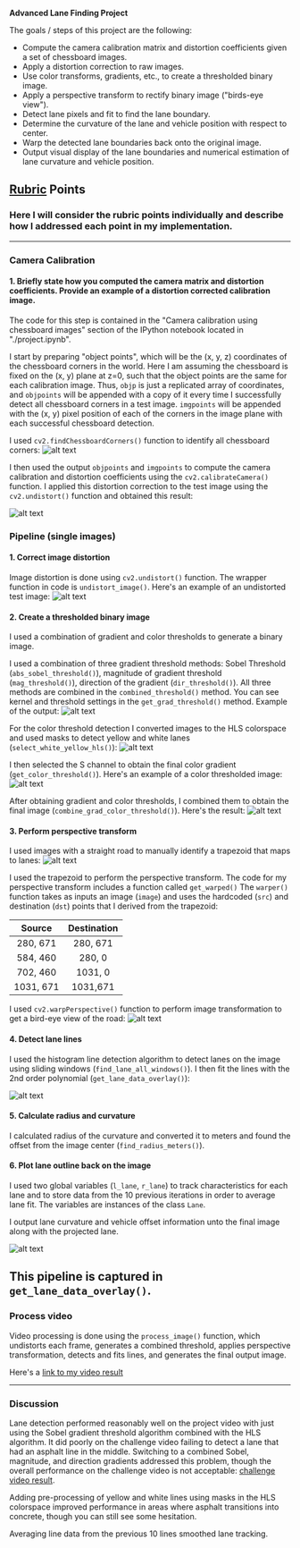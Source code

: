 **Advanced Lane Finding Project**

The goals / steps of this project are the following:

* Compute the camera calibration matrix and distortion coefficients given a set of chessboard images.
* Apply a distortion correction to raw images.
* Use color transforms, gradients, etc., to create a thresholded binary image.
* Apply a perspective transform to rectify binary image ("birds-eye view").
* Detect lane pixels and fit to find the lane boundary.
* Determine the curvature of the lane and vehicle position with respect to center.
* Warp the detected lane boundaries back onto the original image.
* Output visual display of the lane boundaries and numerical estimation of lane curvature and vehicle position.

[//]: # (Image References)

[image1]: ./media/chessboard_corners.png "Chessboard corners"
[image2]: ./media/undistorted_calibration_image.png "Undistorted image"
[image3]: ./media/undistorted_image.png "Undistorted image"
[image4]: ./media/combined_grad_threshold.png "Combined gradient threshold"
[image5]: ./media/hls_lane_mask.png "Yellow and white lane detection using HLS"
[image6]: ./media/color_thresholded.png "Color threshold using HLS"
[image7]: ./media/combined_gradient.png "Combined gradient"
[image8]: ./media/trapezoid.png "Trapezoid"
[image9]: ./media/bird_eye.png "Bird-Eye View"
[image10]: ./media/lane_lines.png "Lane lines"
[image11]: ./media/lane_overlay.png "Lane overlay"


## [Rubric](https://review.udacity.com/#!/rubrics/571/view) Points

### Here I will consider the rubric points individually and describe how I addressed each point in my implementation.  

---

### Camera Calibration

#### 1. Briefly state how you computed the camera matrix and distortion coefficients. Provide an example of a distortion corrected calibration image.

The code for this step is contained in the "Camera calibration using chessboard images" section  of the IPython notebook located in "./project.ipynb".  

I start by preparing "object points", which will be the (x, y, z) coordinates of the chessboard corners in the world. Here I am assuming the chessboard is fixed on the (x, y) plane at z=0, such that the object points are the same for each calibration image.  Thus, `objp` is just a replicated array of coordinates, and `objpoints` will be appended with a copy of it every time I successfully detect all chessboard corners in a test image.  `imgpoints` will be appended with the (x, y) pixel position of each of the corners in the image plane with each successful chessboard detection.  

I used `cv2.findChessboardCorners()` function to identify all chessboard corners:
![alt text][image1]

I then used the output `objpoints` and `imgpoints` to compute the camera calibration and distortion coefficients using the `cv2.calibrateCamera()` function.  I applied this distortion correction to the test image using the `cv2.undistort()` function and obtained this result:

![alt text][image2]

### Pipeline (single images)

#### 1. Correct image distortion
Image distortion is done using `cv2.undistort()` function. The wrapper function in code is `undistort_image()`. Here's an example of an undistorted test image:
![alt text][image3]

#### 2. Create a thresholded binary image


I used a combination of gradient and color thresholds to generate a binary image.

I used a combination of three gradient threshold methods: Sobel Threshold (`abs_sobel_threshold()`), magnitude of gradient threshold (`mag_threshold()`), direction of the gradient (`dir_threshold()`). All three methods are combined in the `combined_threshold()` method. You can see kernel and threshold settings in the `get_grad_threshold()` method. Example of the output:
![alt text][image4]

For the color threshold detection I converted images to the HLS colorspace and used masks to detect yellow and white lanes (`select_white_yellow_hls()`):
![alt text][image5]

I then selected the S channel to obtain the final color gradient (`get_color_threshold()`). Here's an example of a color thresholded image:
![alt text][image6]

After obtaining gradient and color thresholds, I combined them to obtain the final image (`combine_grad_color_threshold()`). Here's the result:
![alt text][image7]
#### 3. Perform perspective transform

I used images with a straight road to manually identify a trapezoid that maps to lanes:
![alt text][image8]

 I used the trapezoid to perform the perspective transform. The code for my perspective transform includes a function called `get_warped()`  The `warper()` function takes as inputs an image (`image`) and uses the  hardcoded (`src`) and destination (`dst`) points that I derived from the trapezoid:

| Source        | Destination   |
|:-------------:|:-------------:|
| 280, 671      | 280, 671      |
| 584, 460      | 280, 0        |
| 702, 460      | 1031, 0       |
| 1031, 671     | 1031,671      |

I used `cv2.warpPerspective()` function to perform image transformation to get a bird-eye view of the road:
![alt text][image8]

#### 4. Detect lane lines

I used the histogram line detection algorithm to detect lanes on the image using sliding windows (`find_lane_all_windows()`). I then fit the lines with the 2nd order polynomial (`get_lane_data_overlay()`):

![alt text][image10]

#### 5. Calculate radius and curvature
I calculated radius of the curvature and converted it to meters and found the offset from the image center (`find_radius_meters()`).

#### 6. Plot lane outline back on the image
I used two global variables (`l_lane`, `r_lane`) to track characteristics for each lane and to store data from the 10 previous iterations in order to average lane fit. The variables are instances of the class `Lane`.

I output lane curvature and vehicle offset information unto the final image along with the projected lane.

![alt text][image11]

 This pipeline is captured in `get_lane_data_overlay()`.
---

### Process video

Video processing is done using the `process_image()` function, which undistorts each frame, generates a combined threshold, applies perspective transformation, detects and fits lines, and generates the final output image.

Here's a [link to my video result](./output_images/project_video_processed.mp4)

---

### Discussion

Lane detection performed reasonably well on the project video with just using the Sobel gradient threshold algorithm combined with the HLS algorithm. It did poorly on the challenge video failing to detect a lane that had an asphalt line in the middle. Switching to a combined Sobel, magnitude, and direction gradients addressed this problem, though the overall performance on the challenge video is not acceptable: [challenge video result](./output_images/challenge_video_processed.mp4).

Adding pre-processing of yellow and white lines using masks in the HLS colorspace improved performance in areas where asphalt transitions into concrete, though you can still see some hesitation.

Averaging line data from the previous 10 lines smoothed lane tracking.
